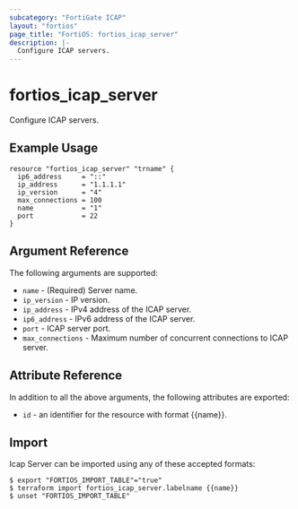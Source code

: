 ```yaml
---
subcategory: "FortiGate ICAP"
layout: "fortios"
page_title: "FortiOS: fortios_icap_server"
description: |-
  Configure ICAP servers.
---
```


# fortios_icap_server
Configure ICAP servers.

## Example Usage

```hcl
resource "fortios_icap_server" "trname" {
  ip6_address     = "::"
  ip_address      = "1.1.1.1"
  ip_version      = "4"
  max_connections = 100
  name            = "1"
  port            = 22
}
```

## Argument Reference

The following arguments are supported:

* `name` - (Required) Server name.
* `ip_version` - IP version.
* `ip_address` - IPv4 address of the ICAP server.
* `ip6_address` - IPv6 address of the ICAP server.
* `port` - ICAP server port.
* `max_connections` - Maximum number of concurrent connections to ICAP server.


## Attribute Reference

In addition to all the above arguments, the following attributes are exported:
* `id` - an identifier for the resource with format {{name}}.

## Import

Icap Server can be imported using any of these accepted formats:
```
$ export "FORTIOS_IMPORT_TABLE"="true"
$ terraform import fortios_icap_server.labelname {{name}}
$ unset "FORTIOS_IMPORT_TABLE"
```
